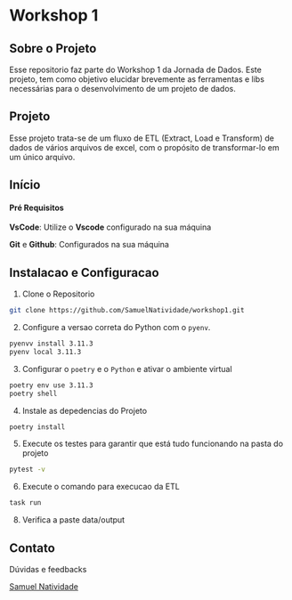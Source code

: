 # Workshop 1

## Sobre o Projeto

Esse repositorio faz parte do Workshop 1 da Jornada de Dados. Este projeto, tem como objetivo elucidar brevemente as ferramentas e libs necessárias para o desenvolvimento de um projeto de dados.

## Projeto

Esse projeto trata-se de um fluxo de ETL (Extract, Load e Transform) de dados de vários arquivos de excel, com o propósito de transformar-lo em um único arquivo.


## Início

#### Pré Requisitos

__VsCode__: Utilize o __Vscode__ configurado na sua máquina

__Git__ e __Github__: Configurados na sua máquina


## Instalacao e Configuracao

1. Clone o Repositorio

```bash
git clone https://github.com/SamuelNatividade/workshop1.git
```

2. Configure a versao correta do Python com o `pyenv`.

```bash
pyenvv install 3.11.3
pyenv local 3.11.3
```

3. Configurar o ```poetry``` e o ```Python``` e ativar o ambiente virtual
```bash
poetry env use 3.11.3
poetry shell
```

4. Instale as depedencias do Projeto
```bash
poetry install
```

5. Execute os testes para garantir que está tudo funcionando na pasta do projeto
```bash
pytest -v
```

6. Execute o comando para execucao da ETL
```bash
task run
```

8. Verifica a paste data/output


## Contato

Dúvidas e feedbacks

[Samuel Natividade](https://www.linkedin.com/in/samuel-natividade-455548b9/)
